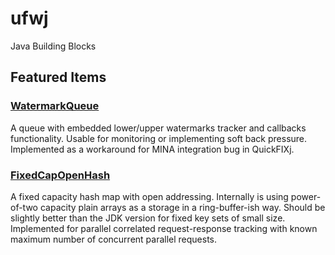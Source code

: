 # ufwj
Java Building Blocks

## Featured Items

### [WatermarkQueue](base/src/main/java/net/bobah/ufwj/queue/WatermarkQueue.java)
A queue with embedded lower/upper watermarks tracker and callbacks functionality.
Usable for monitoring or implementing soft back pressure.
Implemented as a workaround for MINA integration bug in QuickFIXj.

### [FixedCapOpenHash](base/src/main/java/net/bobah/ufwj/hash/FixedCapOpenHash.java)
A fixed capacity hash map with open addressing.
Internally is using power-of-two capacity plain arrays as a storage in a ring-buffer-ish way.
Should be slightly better than the JDK version for fixed key sets of small size.
Implemented for parallel correlated request-response tracking with known maximum number of concurrent parallel requests.
